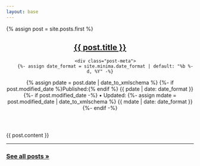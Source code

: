 ```yaml
---
layout: base
---
```


<div class="posts">
    {% assign post = site.posts.first %}
    <article class="post h-entry" itemscope itemtype="http://schema.org/BlogPosting">
        <header class="post-header">
            <h1 class="post-title p-name" itemprop="name headline"><a href="{{ site.baseurl }}{{ post.url }}">{{ post.title }}</a></h1>

        <div class="post-meta">
        {%- assign date_format = site.minima.date_format | default: "%b %-d, %Y" -%}
{% assign pdate = post.date | date_to_xmlschema %}
{%- if post.modified_date %}<span class="meta-label">Published:</span>{% endif %}
<time class="dt-published" datetime="{{ pdate }}" itemprop="datePublished">
    {{ pdate | date: date_format }}
</time>
{%- if post.modified_date -%}
<span class="bullet-divider">•</span>
<span class="meta-label">Updated:</span>
{%- assign mdate = post.modified_date | date_to_xmlschema %}
<time class="dt-modified" datetime="{{ mdate }}" itemprop="dateModified">
    {{ mdate | date: date_format }}
</time>
{%- endif -%}    
</div>
</header>

<div class="post-content e-content" itemprop="articleBody">
    {{ post.content }}
</div>

</article>
</div>

<hr />
<div>
    <h3><a href="archive">See all posts &raquo;</a></h3>
</div>
